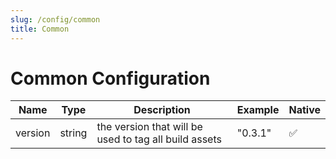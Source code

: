```yaml
---
slug: /config/common
title: Common
---
```


# Common Configuration

|Name|Type|Description|Example|Native|
|-|-|-|-|-|
|version|string|the version that will be used to tag all build assets|"0.3.1"|✅|